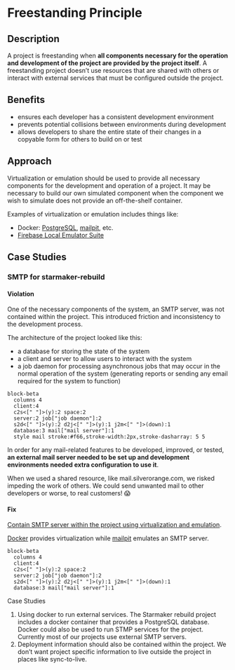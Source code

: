 # Freestanding Principle

## Description

A project is freestanding when <strong>all components necessary for the operation and development of the project are provided by the project itself</strong>. A freestanding project doesn’t use resources that are shared with others or interact with external services that must be configured outside the project.

## Benefits

- ensures each developer has a consistent development environment
- prevents potential collisions between environments during development
- allows developers to share the entire state of their changes in a copyable form for others to build on or test

## Approach

Virtualization or emulation should be used to provide all necessary components for the development and operation of a project. It may be necessary to build our own simulated component when the component we wish to simulate does not provide an off-the-shelf container.

Examples of virtualization or emulation includes things like:

- Docker: [PostgreSQL](https://hub.docker.com/_/postgres), [mailpit](https://hub.docker.com/r/axllent/mailpit), etc.
- [Firebase Local Emulator Suite](https://firebase.google.com/docs/emulator-suite)

## Case Studies

### SMTP for starmaker-rebuild

#### Violation

One of the necessary components of the system, an SMTP server, was not contained within the project. This introduced friction and inconsistency to the development process.

The architecture of the project looked like this:
- a database for storing the state of the system
- a client and server to allow users to interact with the system
- a job daemon for processing asynchronous jobs that may occur in the normal operation of the system (generating reports or sending any email required for the system to function)

```mermaid
block-beta
  columns 4
  client:4
  c2s<[" "]>(y):2 space:2
  server:2 job["job daemon"]:2
  s2d<[" "]>(y):2 d2j<[" "]>(y):1 j2m<[" "]>(down):1
  database:3 mail["mail server"]:1
  style mail stroke:#f66,stroke-width:2px,stroke-dasharray: 5 5
```

In order for any mail-related features to be developed, improved, or tested, <strong>an external mail server needed to be set up and development environments needed extra configuration to use it</strong>.

When we used a shared resource, like mail.silverorange.com, we risked impeding the work of others. We could send unwanted mail to other developers or worse, to real customers! 😱 

#### Fix

[Contain SMTP server within the project using virtualization and emulation](https://github.com/silverorange/starmaker-rebuild/pull/1107).

[Docker](https://hub.docker.com/r/axllent/mailpit) provides virtualization while [mailpit](https://mailpit.axllent.org) emulates an SMTP server.

```mermaid
block-beta
  columns 4
  client:4
  c2s<[" "]>(y):2 space:2
  server:2 job["job daemon"]:2
  s2d<[" "]>(y):2 d2j<[" "]>(y):1 j2m<[" "]>(down):1
  database:3 mail["mail server"]:1
```

Case Studies

1. Using docker to run external services. The Starmaker rebuild project includes a docker container that provides a PostgreSQL database. Docker could also be used to run STMP services for the project. Currently most of our projects use external SMTP servers.
2. Deployment information should also be contained within the project. We don’t want project specific information to live outside the project in places like sync-to-live.
